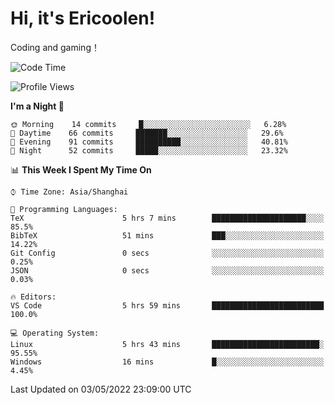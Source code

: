 # Hi, it's Ericoolen!
Coding and gaming！

<!--START_SECTION:waka-->
![Code Time](http://img.shields.io/badge/Code%20Time-227%20hrs%2020%20mins-blue)

![Profile Views](http://img.shields.io/badge/Profile%20Views-0-blue)

**I'm a Night 🦉** 

```text
🌞 Morning    14 commits     █░░░░░░░░░░░░░░░░░░░░░░░░   6.28% 
🌆 Daytime    66 commits     ███████░░░░░░░░░░░░░░░░░░   29.6% 
🌃 Evening    91 commits     ██████████░░░░░░░░░░░░░░░   40.81% 
🌙 Night      52 commits     █████░░░░░░░░░░░░░░░░░░░░   23.32%

```


📊 **This Week I Spent My Time On** 

```text
⌚︎ Time Zone: Asia/Shanghai

💬 Programming Languages: 
TeX                      5 hrs 7 mins        █████████████████████░░░░   85.5% 
BibTeX                   51 mins             ███░░░░░░░░░░░░░░░░░░░░░░   14.22% 
Git Config               0 secs              ░░░░░░░░░░░░░░░░░░░░░░░░░   0.25% 
JSON                     0 secs              ░░░░░░░░░░░░░░░░░░░░░░░░░   0.03%

🔥 Editors: 
VS Code                  5 hrs 59 mins       █████████████████████████   100.0%

💻 Operating System: 
Linux                    5 hrs 43 mins       ████████████████████████░   95.55% 
Windows                  16 mins             █░░░░░░░░░░░░░░░░░░░░░░░░   4.45%

```


 Last Updated on 03/05/2022 23:09:00 UTC
<!--END_SECTION:waka-->

